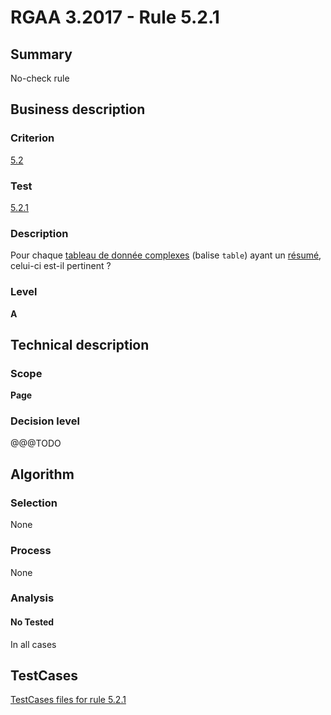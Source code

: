# RGAA 3.2017 - Rule 5.2.1

## Summary
No-check rule


## Business description

### Criterion
[5.2](http://references.modernisation.gouv.fr/rgaa-accessibilite/criteres.html#crit-5-2)

### Test
[5.2.1](http://references.modernisation.gouv.fr/rgaa-accessibilite/criteres.html#test-5-2-1)

### Description
<div lang="fr">Pour chaque <a href="http://references.modernisation.gouv.fr/rgaa-accessibilite/glossaire.html#tableau-de-donnes-complexe">tableau de donn&#xE9;e complexes</a> (balise <code lang="en">table</code>) ayant un <a href="http://references.modernisation.gouv.fr/rgaa-accessibilite/glossaire.html#rsum-de-tableau">r&#xE9;sum&#xE9;</a>, celui-ci est-il pertinent&nbsp;?</div>

### Level
**A**


## Technical description

### Scope
**Page**

### Decision level
@@@TODO


## Algorithm

### Selection
None

### Process
None

### Analysis

#### No Tested
In all cases


##  TestCases

[TestCases files for rule 5.2.1](https://github.com/Asqatasun/Asqatasun/tree/develop/rules/rules-rgaa3.2017/src/test/resources/testcases/rgaa32017/Rgaa32017Rule050201/)



